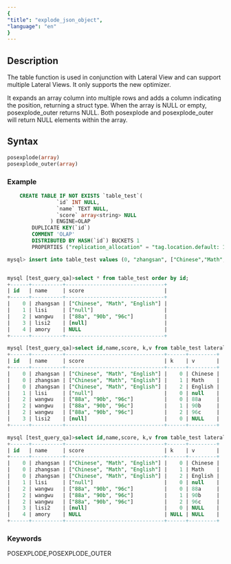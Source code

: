 ```yaml
---
{
"title": "explode_json_object",
"language": "en"
}
---
```


<!--
Licensed to the Apache Software Foundation (ASF) under one
or more contributor license agreements.  See the NOTICE file
distributed with this work for additional information
regarding copyright ownership.  The ASF licenses this file
to you under the Apache License, Version 2.0 (the
"License"); you may not use this file except in compliance
with the License.  You may obtain a copy of the License at

  http://www.apache.org/licenses/LICENSE-2.0

Unless required by applicable law or agreed to in writing,
software distributed under the License is distributed on an
"AS IS" BASIS, WITHOUT WARRANTIES OR CONDITIONS OF ANY
KIND, either express or implied.  See the License for the
specific language governing permissions and limitations
under the License.
-->

## Description

The table function is used in conjunction with Lateral View and can support multiple Lateral Views. It only supports the new optimizer.

It expands an array column into multiple rows and adds a column indicating the position, returning a struct type. When the array is NULL or empty, posexplode_outer returns NULL. Both posexplode and posexplode_outer will return NULL elements within the array.

## Syntax
```sql
posexplode(array)
posexplode_outer(array)
```

### Example

```sql
    CREATE TABLE IF NOT EXISTS `table_test`(
                `id` INT NULL,
                `name` TEXT NULL,
                `score` array<string> NULL
              ) ENGINE=OLAP
        DUPLICATE KEY(`id`)
        COMMENT 'OLAP'
        DISTRIBUTED BY HASH(`id`) BUCKETS 1
        PROPERTIES ("replication_allocation" = "tag.location.default: 1");

mysql> insert into table_test values (0, "zhangsan", ["Chinese","Math","English"]),(1, "lisi", ["null"]),(2, "wangwu", ["88a","90b","96c"]),(3, "lisi2", [null]),(4, "amory", NULL);


mysql [test_query_qa]>select * from table_test order by id;
+------+----------+--------------------------------+
| id   | name     | score                          |
+------+----------+--------------------------------+
|    0 | zhangsan | ["Chinese", "Math", "English"] |
|    1 | lisi     | ["null"]                       |
|    2 | wangwu   | ["88a", "90b", "96c"]          |
|    3 | lisi2    | [null]                         |
|    4 | amory    | NULL                           |
+------+----------+--------------------------------+

mysql [test_query_qa]>select id,name,score, k,v from table_test lateral view posexplode(score) tmp as k,v order by id;
+------+----------+--------------------------------+------+---------+
| id   | name     | score                          | k    | v       |
+------+----------+--------------------------------+------+---------+
|    0 | zhangsan | ["Chinese", "Math", "English"] |    0 | Chinese |
|    0 | zhangsan | ["Chinese", "Math", "English"] |    1 | Math    |
|    0 | zhangsan | ["Chinese", "Math", "English"] |    2 | English |
|    1 | lisi     | ["null"]                       |    0 | null    |
|    2 | wangwu   | ["88a", "90b", "96c"]          |    0 | 88a     |
|    2 | wangwu   | ["88a", "90b", "96c"]          |    1 | 90b     |
|    2 | wangwu   | ["88a", "90b", "96c"]          |    2 | 96c     |
|    3 | lisi2    | [null]                         |    0 | NULL    |
+------+----------+--------------------------------+------+---------+

mysql [test_query_qa]>select id,name,score, k,v from table_test lateral view posexplode_outer(score) tmp as k,v order by id;
+------+----------+--------------------------------+------+---------+
| id   | name     | score                          | k    | v       |
+------+----------+--------------------------------+------+---------+
|    0 | zhangsan | ["Chinese", "Math", "English"] |    0 | Chinese |
|    0 | zhangsan | ["Chinese", "Math", "English"] |    1 | Math    |
|    0 | zhangsan | ["Chinese", "Math", "English"] |    2 | English |
|    1 | lisi     | ["null"]                       |    0 | null    |
|    2 | wangwu   | ["88a", "90b", "96c"]          |    0 | 88a     |
|    2 | wangwu   | ["88a", "90b", "96c"]          |    1 | 90b     |
|    2 | wangwu   | ["88a", "90b", "96c"]          |    2 | 96c     |
|    3 | lisi2    | [null]                         |    0 | NULL    |
|    4 | amory    | NULL                           | NULL | NULL    |
+------+----------+--------------------------------+------+---------+
```

### Keywords
POSEXPLODE,POSEXPLODE_OUTER
